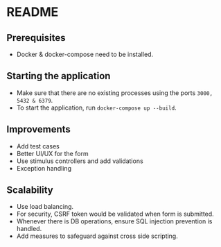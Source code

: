 # README

## Prerequisites
- Docker & docker-compose need to be installed.

## Starting the application
- Make sure that there are no existing processes using the ports `3000, 5432 & 6379`.
- To start the application, run `docker-compose up --build`.

## Improvements
- Add test cases
- Better UI/UX for the form
- Use stimulus controllers and add validations
- Exception handling

## Scalability
- Use load balancing.
- For security, CSRF token would be validated when form is submitted.
- Whenever there is DB operations, ensure SQL injection prevention is handled.
- Add measures to safeguard against cross side scripting.
